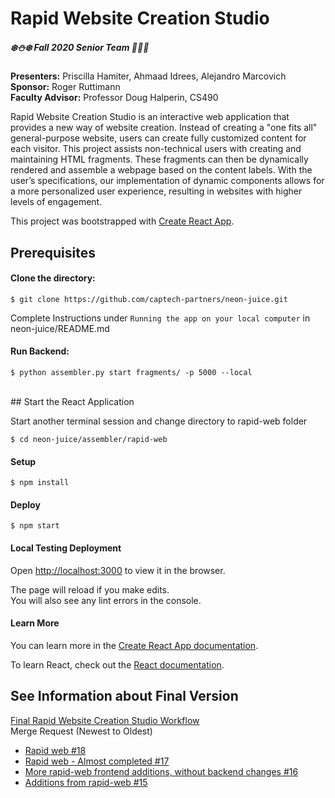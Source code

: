 # Rapid Website Creation Studio

##### :snowflake::snowman::snowflake: Fall 2020 Senior Team :santa::gift::christmas_tree:  

**Presenters:** Priscilla Hamiter, Ahmaad Idrees, Alejandro Marcovich  
**Sponsor:** Roger Ruttimann  
**Faculty Advisor:** Professor Doug Halperin, CS490  


Rapid Website Creation Studio is an interactive web application that provides a new way of website creation. Instead of creating a "one fits all" general-purpose website, users can create fully customized content for each visitor. This project assists non-technical users with creating and maintaining HTML fragments. These fragments can then be dynamically rendered and assemble a webpage based on the content labels. With the user’s specifications, our implementation of dynamic components allows for a more personalized user experience, resulting in websites with higher levels of engagement.


This project was bootstrapped with [Create React App](https://github.com/facebook/create-react-app).
<br />

## Prerequisites

#### Clone the directory:
```
$ git clone https://github.com/captech-partners/neon-juice.git
```

Complete Instructions under `Running the app on your local computer` in neon-juice/README.md  

#### Run Backend:
```
$ python assembler.py start fragments/ -p 5000 --local
```
<br />
## Start the React Application

Start another terminal session and change directory to rapid-web folder  

``` 
$ cd neon-juice/assembler/rapid-web
``` 

#### Setup
``` 
$ npm install
``` 

#### Deploy
``` 
$ npm start
``` 

#### Local Testing Deployment
Open [http://localhost:3000](http://localhost:3000) to view it in the browser.

The page will reload if you make edits.<br />
You will also see any lint errors in the console.

#### Learn More

You can learn more in the [Create React App documentation](https://facebook.github.io/create-react-app/docs/getting-started).

To learn React, check out the [React documentation](https://reactjs.org/).
<br />

## See Information about Final Version
[Final Rapid Website Creation Studio Workflow](https://drive.google.com/file/d/16TIf79D3qMiGCvASWvPWvvitoRII10UE/view?usp=sharing)  
Merge Request (Newest to Oldest)  
- [Rapid web #18](https://github.com/captech-partners/neon-juice/pull/18)  
- [Rapid web - Almost completed #17](https://github.com/captech-partners/neon-juice/pull/17)  
- [More rapid-web frontend additions, without backend changes #16](https://github.com/captech-partners/neon-juice/pull/16)  
- [Additions from rapid-web #15](https://github.com/captech-partners/neon-juice/pull/15)  
